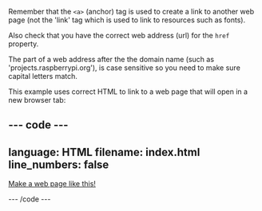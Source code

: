 Remember that the `<a>` (anchor) tag is used to create a link to another web page (not the 'link' tag which is used to link to resources such as fonts).

Also check that you have the correct web address (url) for the `href` property.

The part of a web address after the the domain name (such as 'projects.raspberrypi.org'), is case sensitive so you need to make sure capital letters match.

This example uses correct HTML to link to a web page that will open in a new browser tab:

## --- code ---

language: HTML
filename: index.html
line_numbers: false
--------------------------------------------------------

<a href="https://projects.raspberrypi.org/en/raspberrypi/web-intro" target="_blank">Make a web page like this!</a>

\--- /code ---
